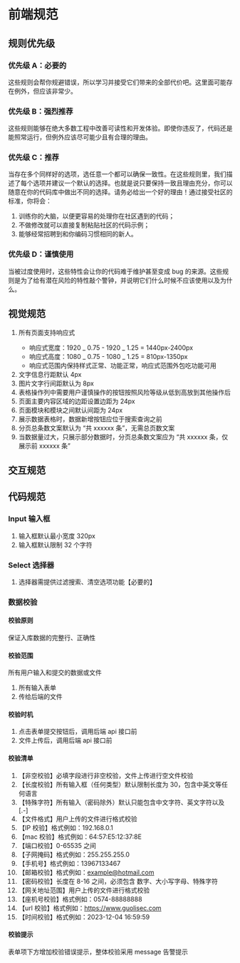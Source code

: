 <!--
 * @name: Do not edit
 * @description: Do not edit
 * @path: \document\docs\index.md
-->

# 前端规范

## 规则优先级

### 优先级 A：必要的

这些规则会帮你规避错误，所以学习并接受它们带来的全部代价吧。这里面可能存在例外，但应该非常少。

### 优先级 B：强烈推荐

这些规则能够在绝大多数工程中改善可读性和开发体验。即使你违反了，代码还是能照常运行，但例外应该尽可能少且有合理的理由。

### 优先级 C：推荐

当存在多个同样好的选项，选任意一个都可以确保一致性。在这些规则里，我们描述了每个选项并建议一个默认的选择。也就是说只要保持一致且理由充分，你可以随意在你的代码库中做出不同的选择。请务必给出一个好的理由！通过接受社区的标准，你将会：

1. 训练你的大脑，以便更容易的处理你在社区遇到的代码；
2. 不做修改就可以直接复制粘贴社区的代码示例；
3. 能够经常招聘到和你编码习惯相同的新人。

### 优先级 D：谨慎使用

当被过度使用时，这些特性会让你的代码难于维护甚至变成 bug 的来源。这些规则是为了给有潜在风险的特性敲个警钟，并说明它们什么时候不应该使用以及为什么。

## 视觉规范

1. 所有页面支持响应式 <Badge text="必要的" type="danger" vertical="middle" />
   - 响应式宽度：1920 _ 0.75 - 1920 _ 1.25 = 1440px-2400px
   - 响应式高度：1080 _ 0.75 - 1080 _ 1.25 = 810px-1350px
   - 响应式范围内保持样式正常、功能正常，响应式范围外包吃功能可用
2. 文字信息行距默认 4px <Badge text="强烈推荐"  type="warning" vertical="middle" />
3. 图片文字行间距默认为 8px <Badge text="强烈推荐"   type="warning" vertical="middle"/>
4. 表格操作列中需要用户谨慎操作的按钮按照风险等级从低到高放到其他操作后 <Badge text="推荐" vertical="middle" />
5. 页面主要内容区域的边距设置边距为 24px <Badge text="强烈推荐"  type="warning" vertical="middle" />
6. 页面模块和模块之间默认间距为 24px <Badge text="强烈推荐"  type="warning" vertical="middle" />
7. 展示数据表格时，数据新增按钮应位于搜索查询之前 <Badge text="推荐" vertical="middle" />
8. 分页总条数文案默认为 “共 xxxxxx 条”，无需总页数文案 <Badge text="强烈推荐"   type="warning" vertical="middle"/>
9. 当数据量过大，只展示部分数据时，分页总条数文案应为 “共 xxxxxx 条，仅展示前 xxxxxx 条” <Badge text="谨慎使用"   type="danger" vertical="middle"/>

## 交互规范

## 代码规范

### Input 输入框

1. 输入框默认最小宽度 320px <Badge text="推荐" vertical="middle" />
2. 输入框默认限制 32 个字符 <Badge text="强烈推荐" type="warning" vertical="middle" />

### Select 选择器

1. 选择器需提供过滤搜索、清空选项功能【必要的】

### 数据校验

#### 校验原则

保证入库数据的完整行、正确性

#### 校验范围

所有用户输入和提交的数据或文件

1. 所有输入表单
2. 传给后端的文件

#### 校验时机

1. 点击表单提交按钮后，调用后端 api 接口前
2. 文件上传后，调用后端 api 接口前

#### 校验清单

1. 【非空校验】必填字段进行非空校验，文件上传进行空文件校验
2. 【长度校验】所有输入框（任何类型）默认限制长度为 30，包含中英文等任何语言
3. 【特殊字符】所有输入（密码除外）默认只能包含中文字符、英文字符以及 [.-]
4. 【文件格式】用户上传的文件进行格式校验
5. 【IP 校验】格式例如：192.168.0.1
6. 【mac 校验】格式例如：64:57:E5:12:37:8E
7. 【端口校验】0-65535 之间
8. 【子网掩码】格式例如：255.255.255.0
9. 【手机号】格式例如：13967133467
10. 【邮箱校验】格式例如：example@hotmail.com
11. 【密码校验】长度在 8-16 之间，必须包含 数字、大小写字母、特殊字符
12. 【网关地址范围】用户上传的文件进行格式校验
13. 【座机号校验】格式例如：0574-88888888
14. 【url 校验】格式例如：https://www.guolisec.com
15. 【时间校验】格式例如：2023-12-04 16:59:59

#### 校验提示

表单项下方增加校验错误提示，整体校验采用 message 告警提示
